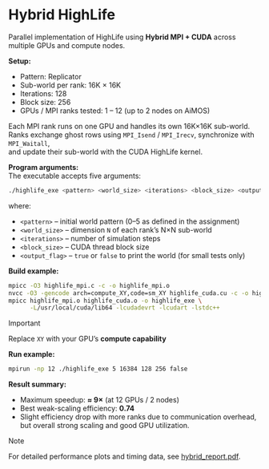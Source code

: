 # Hybrid HighLife

Parallel implementation of HighLife using **Hybrid MPI + CUDA** across multiple GPUs and compute nodes.

**Setup:**
- Pattern: Replicator  
- Sub-world per rank: 16K × 16K  
- Iterations: 128  
- Block size: 256  
- GPUs / MPI ranks tested: 1 – 12 (up to 2 nodes on AiMOS)  

Each MPI rank runs on one GPU and handles its own 16K×16K sub-world.  
Ranks exchange ghost rows using `MPI_Isend` / `MPI_Irecv`, synchronize with `MPI_Waitall`,  
and update their sub-world with the CUDA HighLife kernel.

**Program arguments:**  
The executable accepts five arguments:
```bash
./highlife_exe <pattern> <world_size> <iterations> <block_size> <output_flag>
```
where:  
- `<pattern>` – initial world pattern (0–5 as defined in the assignment)  
- `<world_size>` – dimension `N` of each rank’s N×N sub-world  
- `<iterations>` – number of simulation steps  
- `<block_size>` – CUDA thread block size  
- `<output_flag>` – `true` or `false` to print the world (for small tests only)  

**Build example:**
```bash
mpicc -O3 highlife_mpi.c -c -o highlife_mpi.o
nvcc -O3 -gencode arch=compute_XY,code=sm_XY highlife_cuda.cu -c -o highlife_cuda.o
mpicc highlife_mpi.o highlife_cuda.o -o highlife_exe \
      -L/usr/local/cuda/lib64 -lcudadevrt -lcudart -lstdc++
```

> [!IMPORTANT]  
> Replace `XY` with your GPU’s **compute capability**  

**Run example:**
```bash
mpirun -np 12 ./highlife_exe 5 16384 128 256 false
```

**Result summary:**
- Maximum speedup: **≈ 9×** (at 12 GPUs / 2 nodes)  
- Best weak-scaling efficiency: **0.74**  
- Slight efficiency drop with more ranks due to communication overhead,  
  but overall strong scaling and good GPU utilization.  

> [!NOTE]  
> For detailed performance plots and timing data, see [hybrid_report.pdf](hybrid_report.pdf).
